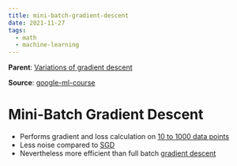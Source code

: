 ```yaml
---
title: mini-batch-gradient-descent
date: 2021-11-27
tags:
  - math
  - machine-learning
---
```


**Parent**: [Variations of gradient descent](ma/variations-gradient-descent.md)

**Source**: [google-ml-course](bibliography/google-ml-course.md)

# Mini-Batch Gradient Descent
* Performs gradient and loss calculation on [10 to 1000 data points](ma/batching-in-ml.md)
* Less noise compared to [SGD](ma/stochastic-gradient-descent.md)
* Nevertheless more efficient than full batch [gradient descent](ma/gradient-descent.md)